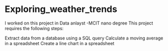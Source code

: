 # Exploring_weather_trends
I worked on this project in Data anlayst -MCIT nano degree
This project requires the following steps:

Extract data from a database using a SQL query
Calculate a moving average in a spreadsheet
Create a line chart in a spreadsheet
